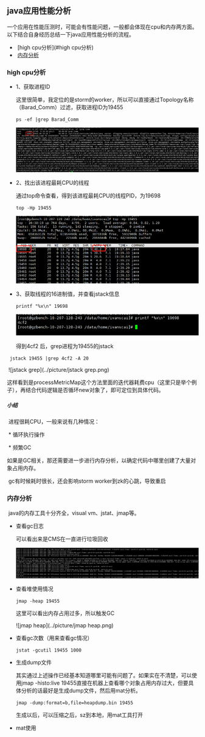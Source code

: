 ## java应用性能分析

​	一个应用在性能压测时，可能会有性能问题，一般都会体现在cpu和内存两方面。以下结合自身经历总结一下java应用性能分析的流程。

- ​	[high cpu分析](#high cpu分析)
- ​        [内存分析](#内存分析)

### high cpu分析

- 1、获取进程ID

  这里很简单，我定位的是storm的worker，所以可以直接通过Topology名称（Barad_Comm）过滤，获取进程ID为19455

  ```shell
  ps -ef |grep Barad_Comm
  ```

  ![获取进程号](../picture/获取进程号.png)

- 2、找出该进程最耗CPU的线程

  通过top命令查看，得到该进程最耗CPU的线程PID，为19698

  ```shell
  top -Hp 19455
  ```

  ![top获取线程PID](../picture/top获取线程PID.png)

- 3、获取线程的16进制值，并查看jstack信息

  ```shell
  printf "%x\n" 19698
  ```

  ![线程十六进制值](../picture/线程十六进制值.png)

  ​得到4cf2​	后，grep进程为19455的jstack

 ```shell
  jstack 19455 |grep 4cf2 -A 20
 ```

​	![jstack grep](../picture/jstack grep.png)

​	这样看到是processMetricMap这个方法里面的迭代器耗费cpu（这里只是举个例子），再结合代码逻辑是否循环new对象了，即可定位到具体代码。

##### 小结

​	进程很耗CPU，一般来说有几种情况：

​	*  循环执行操作

​	*  频繁GC

​	如果是GC相关，那还需要进一步进行内存分析，以确定代码中哪里创建了大量对象占用内存。

​	gc有时候耗时很长，还会影响storm worker到zk的心跳，导致重启

### 内存分析

​	java的内存工具十分齐全，visual vm、jstat、jmap等。

* 查看gc日志

  可以看出来是CMS在一直进行垃圾回收

  ![gclog](../picture/gclog.png)

* 查看堆使用情况

  ```shell
  jmap -heap 19455
  ```

  这里可以看出内存占用过多，所以触发GC

  ![jmap heap](../picture/jmap heap.png)

* 查看gc次数（用来查看gc情况）

  ```shell
  jstat -gcutil 19455 1000
  ```

* 生成dump文件

  其实通过上述操作已经基本知道哪里可能有问题了。如果实在不清楚，可以使用jmap -histo:live 19455直接在机器上查看哪个对象占用内存过大，但要具体分析的话最好是生成dump文件，然后用mat分析。

  ```shell
  jmap -dump:format=b,file=heapdump.bin 19455
  ```

  生成以后，可以压缩之后，sz到本地，用mat工具打开

* mat使用



